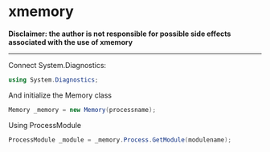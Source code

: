 # xmemory
**Disclaimer: the author is not responsible for possible side effects associated with the use of xmemory**
____
Connect System.Diagnostics:
```c#
using System.Diagnostics;
```
And initialize the Memory class
```c#
Memory _memory = new Memory(processname);
```
Using ProcessModule
```c#
ProcessModule _module = _memory.Process.GetModule(modulename);
```

